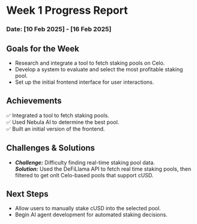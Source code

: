 # Week 1 Progress Report  

### Date: [10 Feb 2025] - [16 Feb 2025]

## **Goals for the Week**  
- Research and integrate a tool to fetch staking pools on Celo.  
- Develop a system to evaluate and select the most profitable staking pool.  
- Set up the initial frontend interface for user interactions.  


## **Achievements**  
✅ Integrated a tool to fetch staking pools.  
✅ Used Nebula AI to determine the best pool.  
✅ Built an initial version of the frontend.  
  

## **Challenges & Solutions**  
- ***Challenge:*** Difficulty finding real-time staking pool data.  
  ***Solution:*** Used the DeFiLlama API to fetch real time staking pools, then filtered to get onlt Celo-based pools that support cUSD.  
 

## **Next Steps**  
- Allow users to manually stake cUSD into the selected pool.  
- Begin AI agent development for automated staking decisions.  
